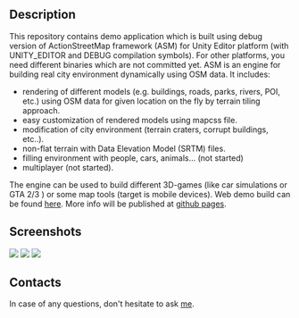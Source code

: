 <h2>Description</h2>

<p>This repository contains demo application which is built using debug version of ActionStreetMap framework (ASM) for Unity Editor platform (with UNITY_EDITOR and DEBUG compilation symbols). For other platforms, you need different binaries which are not committed yet. ASM is an engine for building real city environment dynamically using OSM data. It includes:</p>
<ul>
<li>rendering of different models (e.g. buildings, roads, parks, rivers, POI, etc.) using OSM data for given location on the fly by terrain tiling approach.</li>
<li>easy customization of rendered models using mapcss file.</li>
<li>modification of city environment (terrain craters, corrupt buildings, etc..).</li>
<li>non-flat terrain with Data Elevation Model (SRTM) files.</li>
<li>filling environment with people, cars, animals... (not started)</li>
<li>multiplayer (not started).</li>
</ul>
<p>The engine can be used to build different 3D-games (like car simulations or GTA 2/3 ) or some map tools (target is mobile devices). Web demo build can be found <a href="http://actionstreetmap.github.io/demo/content/demo/Moscow.html">here</a>. More info will be published at <a href="http://actionstreetmap.github.io/demo/">github pages</a>.</p>

<h2>Screenshots</h2>
<img src="http://actionstreetmap.github.io/demo/images/Moscow_redsquare.png"/>

<img src="http://actionstreetmap.github.io/demo/images/FlatShading_Pic1.png"/>

<img src="http://actionstreetmap.github.io/demo/images/FlatShading_Pic3.png"/>

<h2>Contacts</h2>
In case of any questions, don't hesitate to ask <a href=mailto:actionstreetmap@gmail.com">me</a>.

	